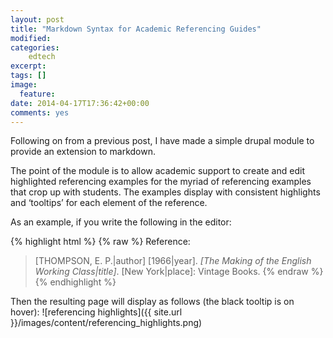 ```yaml
---
layout: post
title: "Markdown Syntax for Academic Referencing Guides"
modified:
categories: 
    edtech
excerpt:
tags: []
image:
  feature:
date: 2014-04-17T17:36:42+00:00
comments: yes
---
```


Following on from a previous post, I have made a simple drupal module to provide an extension to markdown.

The point of the module is to allow academic support to create and edit highlighted referencing examples for the myriad of referencing examples that crop up with students. The examples display with consistent highlights and ‘tooltips’ for each element of the reference.

As an example, if you write the following in the editor:

{% highlight html %}
{% raw %}
Reference:
>[THOMPSON, E. P.|author] [1966|year]. *[The Making of the English Working Class|title]*. [New York|place]: Vintage Books. 
{% endraw %}
{% endhighlight %}


Then the resulting page will display as follows (the black tooltip is on hover):
![referencing highlights]({{ site.url }}/images/content/referencing_highlights.png)

